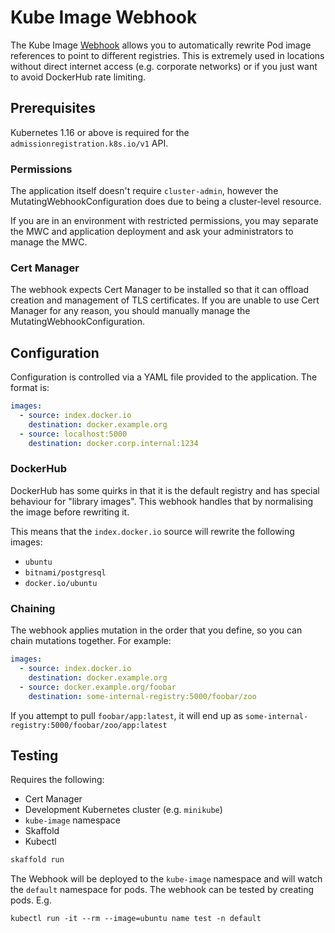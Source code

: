 # Kube Image Webhook

The Kube Image [Webhook](https://kubernetes.io/docs/reference/access-authn-authz/extensible-admission-controllers/#admission-webhooks) allows you to automatically rewrite Pod image references to point to different registries.
This is extremely used in locations without direct internet access (e.g. corporate networks) or if you just want to avoid DockerHub rate limiting.

## Prerequisites

Kubernetes 1.16 or above is required for the `admissionregistration.k8s.io/v1` API.

### Permissions

The application itself doesn't require `cluster-admin`, however the MutatingWebhookConfiguration does due to being a cluster-level resource.

If you are in an environment with restricted permissions, you may separate the MWC and application deployment and ask your administrators to manage the MWC.

### Cert Manager

The webhook expects Cert Manager to be installed so that it can offload creation and management of TLS certificates.
If you are unable to use Cert Manager for any reason, you should manually manage the MutatingWebhookConfiguration.

## Configuration

Configuration is controlled via a YAML file provided to the application.
The format is:

```yaml
images:
  - source: index.docker.io
    destination: docker.example.org
  - source: localhost:5000
    destination: docker.corp.internal:1234
```

### DockerHub

DockerHub has some quirks in that it is the default registry and has special behaviour for "library images".
This webhook handles that by normalising the image before rewriting it.

This means that the `index.docker.io` source will rewrite the following images:
* `ubuntu`
* `bitnami/postgresql`
* `docker.io/ubuntu`

### Chaining

The webhook applies mutation in the order that you define, so you can chain mutations together.
For example:

```yaml
images:
  - source: index.docker.io
    destination: docker.example.org
  - source: docker.example.org/foobar
    destination: some-internal-registry:5000/foobar/zoo
```

If you attempt to pull `foobar/app:latest`, it will end up as `some-internal-registry:5000/foobar/zoo/app:latest`

## Testing

Requires the following:
* Cert Manager
* Development Kubernetes cluster (e.g. `minikube`)
* `kube-image` namespace
* Skaffold
* Kubectl

```bash
skaffold run
```

The Webhook will be deployed to the `kube-image` namespace and will watch the `default` namespace for pods.
The webhook can be tested by creating pods. E.g. 
```
kubectl run -it --rm --image=ubuntu name test -n default
```